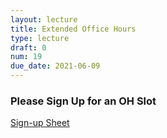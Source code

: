 ```yaml
---
layout: lecture
title: Extended Office Hours
type: lecture
draft: 0
num: 19
due_date: 2021-06-09
---
```


### Please Sign Up for an OH Slot

<a href="https://docs.google.com/spreadsheets/d/1d_1wr_ba8dim7D4Fe-Hpy0kzVmYQcvF9E79Is-86wJk/edit#gid=287283263" target="_blank">Sign-up Sheet</a>